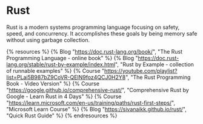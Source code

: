 # Rust

Rust is a modern systems programming language focusing on safety, speed, and concurrency. It accomplishes these goals by being memory safe without using garbage collection.

{% resources %}
  {% Blog "https://doc.rust-lang.org/book/", "The Rust Programming Language - online book" %}
  {% Blog "https://doc.rust-lang.org/stable/rust-by-example/index.html", "Rust by Example - collection of runnable examples" %}
  {% Course "https://youtube.com/playlist?list=PLai5B987bZ9CoVR-QEIN9foz4QCJ0H2Y8", "The Rust Programming Book - Video Version" %}
  {% Course "https://google.github.io/comprehensive-rust/", "Comprehensive Rust by Google - Learn Rust in 4 Days" %}
  {% Course "https://learn.microsoft.com/en-us/training/paths/rust-first-steps/", "Microsoft Learn Course" %}
  {% Blog "https://sivanaikk.github.io/rust/", "Quick Rust Guide" %}
{% endresources %}